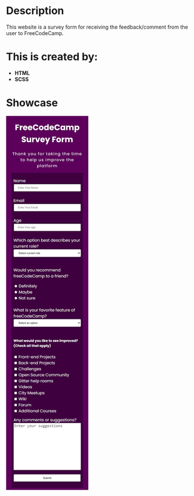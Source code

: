 # Description
This website is a survey form for receiving the feedback/comment from the user to FreeCodeCamp.

# This is created by: 
* __HTML__
* __SCSS__

# Showcase
![this is the screenshot of the web page](https://github.com/varManWai/Static-SurveyForm_FreeCodeCampAssignment/blob/master/assets/github%20showcase.jpeg)
